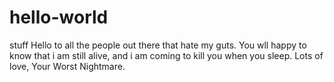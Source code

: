 # hello-world
stuff
Hello to all the people out there that hate my guts. You wll happy to know that i am still alive, and i am coming to kill you when you sleep. Lots of love, Your Worst Nightmare.
